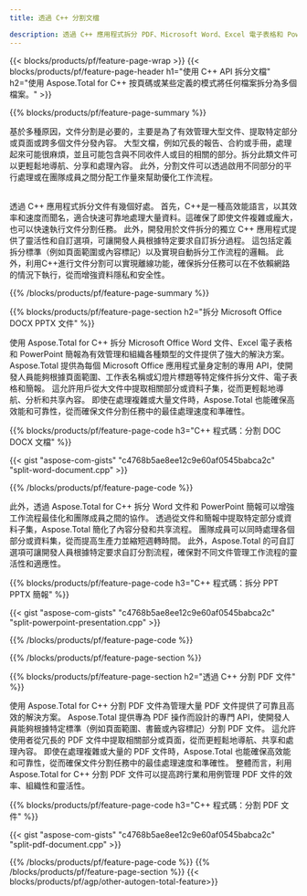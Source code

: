 ```yaml
---
title: 透過 C++ 分割文檔 

description: 透過 C++ 應用程式拆分 PDF、Microsoft Word、Excel 電子表格和 PowerPoint 簡報。 按頁碼或某些預定義模式拆分文件。
---
```


{{< blocks/products/pf/feature-page-wrap >}}
{{< blocks/products/pf/feature-page-header h1="使用 C++ API 拆分文檔" h2="使用 Aspose.Total for C++ 按頁碼或某些定義的模式將任何檔案拆分為多個檔案。" >}}

{{% blocks/products/pf/feature-page-summary %}}

基於多種原因，文件分割是必要的，主要是為了有效管理大型文件、提取特定部分或頁面或跨多個文件分發內容。 大型文檔，例如冗長的報告、合約或手冊，處理起來可能很麻煩，並且可能包含與不同收件人或目的相關的部分。拆分此類文件可以更輕鬆地導航、分享和處理內容。 此外，分割文件可以透過啟用不同部分的平行處理或在團隊成員之間分配工作量來幫助優化工作流程。 <br /><br />

透過 C++ 應用程式拆分文件有幾個好處。 首先，C++是一種高效能語言，以其效率和速度而聞名，適合快速可靠地處理大量資料。這確保了即使文件複雜或龐大，也可以快速執行文件分割任務。 此外，開發用於文件拆分的獨立 C++ 應用程式提供了靈活性和自訂選項，可讓開發人員根據特定要求自訂拆分過程。 這包括定義拆分標準（例如頁面範圍或內容標記）以及實現自動拆分工作流程的邏輯。 此外，利用C++進行文件分割可以實現離線功能，確保拆分任務可以在不依賴網路的情況下執行，從而增強資料隱私和安全性。 

{{% /blocks/products/pf/feature-page-summary  %}}

{{% blocks/products/pf/feature-page-section  h2="拆分 Microsoft Office DOCX PPTX 文件" %}}

使用 Aspose.Total for C++ 拆分 Microsoft Office Word 文件、Excel 電子表格和 PowerPoint 簡報為有效管理和組織各種類型的文件提供了強大的解決方案。 Aspose.Total 提供為每個 Microsoft Office 應用程式量身定制的專用 API，使開發人員能夠根據頁面範圍、工作表名稱或幻燈片標題等特定條件拆分文件、電子表格和簡報。 這允許用戶從大文件中提取相關部分或資料子集，從而更輕鬆地導航、分析和共享內容。 即使在處理複雜或大量文件時，Aspose.Total 也能確保高效能和可靠性，從而確保文件分割任務中的最佳處理速度和準確性。

{{% blocks/products/pf/feature-page-code h3="C++ 程式碼：分割 DOC DOCX 文檔" %}}

{{< gist "aspose-com-gists" "c4768b5ae8ee12c9e60af0545babca2c" "split-word-document.cpp" >}}

{{% /blocks/products/pf/feature-page-code  %}}

此外，透過 Aspose.Total for C++ 拆分 Word 文件和 PowerPoint 簡報可以增強工作流程最佳化和團隊成員之間的協作。 透過從文件和簡報中提取特定部分或資料子集，Aspose.Total 簡化了內容分發和共享流程。 團隊成員可以同時處理各個部分或資料集，從而提高生產力並縮短週轉時間。 此外，Aspose.Total 的可自訂選項可讓開發人員根據特定要求自訂分割流程，確保對不同文件管理工作流程的靈活性和適應性。

{{% blocks/products/pf/feature-page-code h3="C++ 程式碼：拆分 PPT PPTX 簡報" %}}

{{< gist "aspose-com-gists" "c4768b5ae8ee12c9e60af0545babca2c" "split-powerpoint-presentation.cpp" >}}

{{% /blocks/products/pf/feature-page-code  %}}

{{% /blocks/products/pf/feature-page-section %}}

{{% blocks/products/pf/feature-page-section  h2="透過 C++ 分割 PDF 文件" %}}

使用 Aspose.Total for C++ 分割 PDF 文件為管理大量 PDF 文件提供了可靠且高效的解決方案。 Aspose.Total 提供專為 PDF 操作而設計的專門 API，使開發人員能夠根據特定標準（例如頁面範圍、書籤或內容標記）分割 PDF 文件。 這允許使用者從冗長的 PDF 文件中提取相關部分或頁面，從而更輕鬆地導航、共享和處理內容。 即使在處理複雜或大量的 PDF 文件時，Aspose.Total 也能確保高效能和可靠性，從而確保文件分割任務中的最佳處理速度和準確性。 整體而言，利用 Aspose.Total for C++ 分割 PDF 文件可以提高跨行業和用例管理 PDF 文件的效率、組織性和靈活性。

{{% blocks/products/pf/feature-page-code h3="C++ 程式碼：分割 PDF 文件" %}}

{{< gist "aspose-com-gists" "c4768b5ae8ee12c9e60af0545babca2c" "split-pdf-document.cpp" >}}

{{% /blocks/products/pf/feature-page-code  %}}
{{% /blocks/products/pf/feature-page-section %}}
{{< blocks/products/pf/agp/other-autogen-total-feature>}}